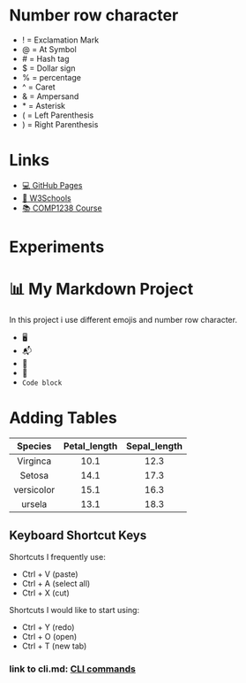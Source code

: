 # Number row character 
- ! = Exclamation Mark
- @ = At Symbol
- \# = Hash tag
- $ = Dollar sign
- % = percentage
- ^ = Caret
- & = Ampersand  
- \* = Asterisk
- ( = Left Parenthesis
- ) = Right Parenthesis
  

# Links
- [:computer: GitHub Pages](https://pages.github.com/)
- [:school: W3Schools](https://www.w3schools.com/)
-  [:books: COMP1238 Course](https://learn.georgebrown.ca/d2l/home/291663)

# Experiments
 
# :bar_chart: My Markdown Project
  In this project i use different emojis and number row character. 
  - :desktop_computer:
  - :mailbox_with_mail:
  - :calendar:
  - :bug:
  - `Code block`  

 # Adding Tables
   | Species | Petal_length | Sepal_length |
   | :-------: | :--------: | :--------: |
   | Virginca| 10.1 | 12.3 |
   | Setosa| 14.1 | 17.3 |
   | versicolor| 15.1 | 16.3 |
   | ursela| 13.1 | 18.3 |

 ## Keyboard Shortcut Keys  
   Shortcuts I frequently use:
   - Ctrl + V (paste)
   - Ctrl + A (select all)
   - Ctrl + X (cut)  
   
   Shortcuts I would like to start using:
   - Ctrl + Y (redo)
   - Ctrl + O (open)
   - Ctrl + T (new tab)

### link to cli.md: [CLI commands](docs/cli.md)




